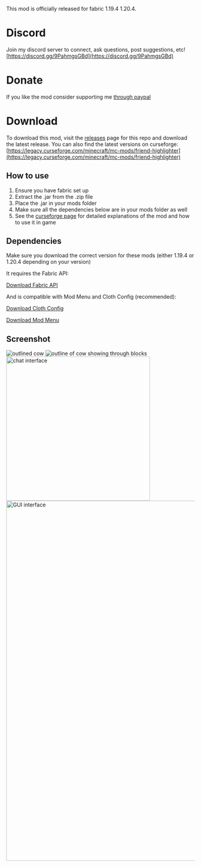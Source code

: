 This mod is officially released for fabric 1.19.4 1.20.4.

# Discord
Join my discord server to connect, ask questions, post suggestions, etc!
[https://discord.gg/9PahmgsGBd](https://discord.gg/9PahmgsGBd)

# Donate
If you like the mod consider supporting me [through paypal](https://www.paypal.com/cgi-bin/webscr?return=https://legacy.curseforge.com/projects/956756&cn=Add+special+instructions+to+the+addon+author()&business=rorsmacd%40gmail.com&bn=PP-DonationsBF:btn_donateCC_LG.gif:NonHosted&cancel_return=https://legacy.curseforge.com/projects/956756&lc=US&item_name=Friend+Highlighter+(from+curseforge.com)&cmd=_donations&rm=1&no_shipping=1&currency_code=CAD)

# Download
To download this mod, visit the [releases](https://github.com/Incandescent-Turtle/FriendHighlighter/releases) page for this repo and download the latest release. You can also find the latest versions on curseforge: [https://legacy.curseforge.com/minecraft/mc-mods/friend-highlighter](https://legacy.curseforge.com/minecraft/mc-mods/friend-highlighter)

## How to use
1. Ensure you have fabric set up
2. Extract the .jar from the .zip file
3. Place the .jar in your mods folder
4. Make sure all the dependencies below are in your mods folder as well
5. See the [curseforge page](https://legacy.curseforge.com/minecraft/mc-mods/friend-highlighter) for detailed explanations of the mod and how to use it in game

## Dependencies
Make sure you download the correct version for these mods (either 1.19.4 or 1.20.4 depending on your version)

It requires the Fabric API:

[Download Fabric API](https://www.curseforge.com/minecraft/mc-mods/fabric-api/files?page=1&pageSize=20&gameVersionTypeId=4)

And is compatible with Mod Menu and Cloth Config (recommended):

[Download Cloth Config](https://www.curseforge.com/minecraft/mc-mods/cloth-config/files?page=1&pageSize=20&gameVersionTypeId=4)

[Download Mod Menu](https://modrinth.com/mod/modmenu/versions?l=fabric)

## Screenshot
![outlined cow](https://github.com/Incandescent-Turtle/FriendHighlighter/assets/59327500/5f08d2f4-2b9d-4e40-8b01-46757aa35f3e)
![outline of cow showing through blocks](https://github.com/Incandescent-Turtle/FriendHighlighter/assets/59327500/e3f33b34-d3d6-4587-9436-b856b76369c5)
<img width="384" alt="chat interface" src="https://github.com/Incandescent-Turtle/FriendHighlighter/assets/59327500/c35cdde2-2e5f-4a8f-8ff8-02608edea2a6">
<img width="959" alt="GUI interface" src="https://github.com/Incandescent-Turtle/FriendHighlighter/assets/59327500/5c5ac65c-8751-4363-a8a3-387c31d96cc9">
